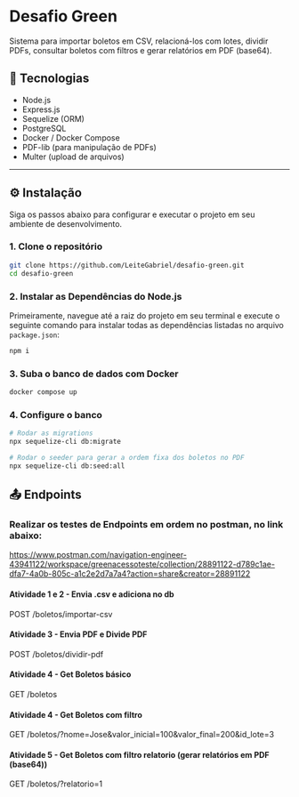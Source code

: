 # Desafio Green

Sistema para importar boletos em CSV, relacioná-los com lotes, dividir PDFs, consultar boletos com filtros e gerar relatórios em PDF (base64).

## 🚀 Tecnologias

- Node.js
- Express.js
- Sequelize (ORM)
- PostgreSQL
- Docker / Docker Compose
- PDF-lib (para manipulação de PDFs)
- Multer (upload de arquivos)

---

## ⚙️ Instalação

Siga os passos abaixo para configurar e executar o projeto em seu ambiente de desenvolvimento.

### 1. Clone o repositório

```bash
git clone https://github.com/LeiteGabriel/desafio-green.git
cd desafio-green
```
### 2. Instalar as Dependências do Node.js

Primeiramente, navegue até a raiz do projeto em seu terminal e execute o seguinte comando para instalar todas as dependências listadas no arquivo `package.json`:

```bash
npm i
```
### 3. Suba o banco de dados com Docker
```bash
docker compose up
```
### 4. Configure o banco
```bash
# Rodar as migrations
npx sequelize-cli db:migrate

# Rodar o seeder para gerar a ordem fixa dos boletos no PDF
npx sequelize-cli db:seed:all
```
## 📤 Endpoints
### Realizar os testes de Endpoints em ordem no postman, no link abaixo:
https://www.postman.com/navigation-engineer-43941122/workspace/greenacessoteste/collection/28891122-d789c1ae-dfa7-4a0b-805c-a1c2e2d7a7a4?action=share&creator=28891122

#### Atividade 1 e 2 - Envia .csv e adiciona no db
POST /boletos/importar-csv
#### Atividade 3 - Envia PDF e Divide PDF
POST /boletos/dividir-pdf
#### Atividade 4 - Get Boletos básico
GET /boletos
#### Atividade 4 - Get Boletos com filtro
GET /boletos/?nome=Jose&valor_inicial=100&valor_final=200&id_lote=3
#### Atividade 5 - Get Boletos com filtro relatorio (gerar relatórios em PDF (base64))
GET /boletos/?relatorio=1
